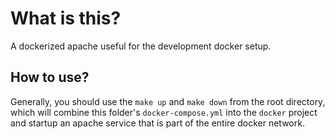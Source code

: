 # What is this?

A dockerized apache useful for the development docker setup.

## How to use?

Generally, you should use the `make up` and `make down` from the root directory,
which will combine this folder's `docker-compose.yml` into the `docker` project
and startup an apache service that is part of the entire docker network.